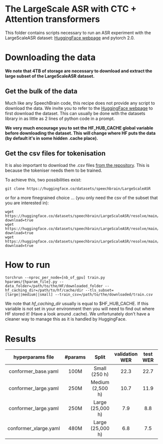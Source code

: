# The LargeScale ASR with CTC + Attention transformers


This folder contains scripts necessary to run an ASR experiment with the LargeScaleASR dataset: [HuggingFace webpage](https://huggingface.co/datasets/speechbrain/LargeScaleASR) and pytorch 2.0.

# Downloading the data

**We note that 4TB of storage are necessary to download and extract the large subset of the LargeScaleASR dataset.**

## Get the bulk of the data
Much like any SpeechBrain code, this recipe does not provide any script to download the data.
We invite you to refer to the [HuggingFace webpage](https://huggingface.co/datasets/speechbrain/LargeScaleASR) to first download the dataset. This can usually be done with the datasets library
in as little as 2 lines of python code in a prompt.

**We very much encourage you to set the HF_HUB_CACHE global variable before downloading the dataset. This will change where HF puts the data (by default it's in some hidden .cache place).**

## Get the csv files for tokenisation

It is also important to download the .csv files [from the repository](https://huggingface.co/datasets/speechbrain/LargeScaleASR/tree/main). This is because the tokeniser needs them to be trained.

To achieve this, two possibilities exist:
```shell
git clone https://huggingface.co/datasets/speechbrain/LargeScaleASR
```
or for a more finegrained choice ... (you only need the csv of the subset that you are interested in):
```shell
wget https://huggingface.co/datasets/speechbrain/LargeScaleASR/resolve/main/largescaleasr_large_train.csv?download=true
wget https://huggingface.co/datasets/speechbrain/LargeScaleASR/resolve/main/largescaleasr_medium_train.csv?download=true
wget https://huggingface.co/datasets/speechbrain/LargeScaleASR/resolve/main/largescaleasr_small_train.csv?download=true
```

# How to run

```shell
torchrun --nproc_per_node=[nb_of_gpu] train.py hparams/{hparam_file}.py --data_folder=/path/to/the/HF/downloaded_folder --hf_caching_dir=/path/to/hf/cache/dir --tls_subset=[large||medium||small] --train_csv=/path/to/the/downloaded/train.csv
```

We note that *hf_caching_dir* usually is equal to $HF_HUB_CACHE. If this variable is not set in your
environment then you will need to find out where HF stored it! (Have a look around .cache). We unfortunately don't have a cleaner way to manage this as it is handled by HuggingFace.

# Results

| hyperparams file | #params | Split  | validation WER | test WER |  GPUs | HuggingFace Link |
|:-------------:|:-------------:|:-------------:|:-------------:| :-----:| :-----:| :-----:|
| conformer_base.yaml | 100M | Small (250 h) | 22.3 | 22.7 | 4xV100 32GB | N/A |
| conformer_large.yaml | 250M | Medium (2,500 h) | 10.7 | 11.9 | 4xV100 32GB | N/A |
| conformer_large.yaml | 250M | Large (25,000 h) | 7.9 | 8.8 | 8xV100 32GB | N/A |
| conformer_xlarge.yaml | 480M | Large (25,000 h) | 6.8 | 7.5 | 8xV100 32GB | [model](https://huggingface.co/speechbrain/asr-conformer-largescaleasr) |



